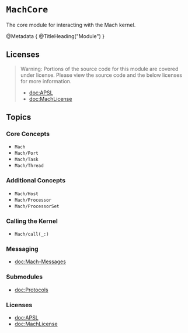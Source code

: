 # ``MachCore``

The core module for interacting with the Mach kernel.

@Metadata {
    @TitleHeading("Module")
}

## Licenses

> Warning: Portions of the source code for this module are covered under license. Please view the source code and the below licenses for more information.
>
> - <doc:APSL>
> - <doc:MachLicense>

## Topics

### Core Concepts

- ``Mach``
- ``Mach/Port``
- ``Mach/Task``
- ``Mach/Thread``

### Additional Concepts
- ``Mach/Host``
- ``Mach/Processor``
- ``Mach/ProcessorSet``

### Calling the Kernel

- ``Mach/call(_:)``

### Messaging
- <doc:Mach-Messages>

### Submodules

- <doc:Protocols>

### Licenses

- <doc:APSL>
- <doc:MachLicense>